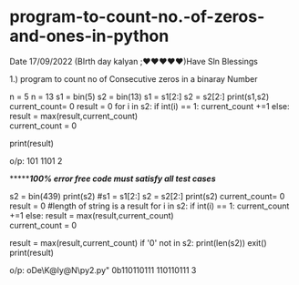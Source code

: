 # program-to-count-no.-of-zeros-and-ones-in-python

Date 17/09/2022  (BIrth day kalyan ;❤️❤️❤️❤️❤️)Have Sln Blessings

1.)
program to count no of Consecutive zeros in a binaray Number


n = 5
n = 13
s1 = bin(5)
s2 = bin(13)
s1 = s1[2:]
s2 = s2[2:]
print(s1,s2)
current_count= 0
result = 0
for i in s2:
    if int(i) == 1:
        current_count +=1
    else:
        result = max(result,current_count)    
        current_count = 0

print(result)    

o/p:
101 1101
2

******************100% error free code must satisfy all test cases*************

s2 = bin(439)
print(s2)
#s1 = s1[2:]
s2 = s2[2:]
print(s2)
current_count= 0
result = 0
 #length of string is a result
for i in s2:
    if int(i) == 1:
        current_count +=1
    else:
        result = max(result,current_count)    
        current_count = 0
        
result = max(result,current_count)
if '0' not in s2:
    print(len(s2))
    exit()
print(result)    


o/p:
oDe\K@ly@N\py2.py"
0b110110111
110110111
3

